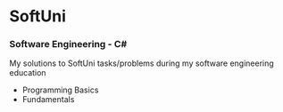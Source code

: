 # SoftUni 

### Software Engineering - C#

My solutions to SoftUni tasks/problems during my software engineering education



* Programming Basics
* Fundamentals
